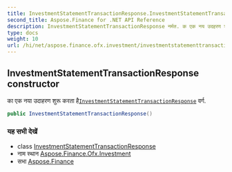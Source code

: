 ```yaml
---
title: InvestmentStatementTransactionResponse.InvestmentStatementTransactionResponse
second_title: Aspose.Finance for .NET API Reference
description: InvestmentStatementTransactionResponse नर्मत. क एक नय उदहरण शुरू करत हैInvestmentStatementTransactionResponse वर्ग.
type: docs
weight: 10
url: /hi/net/aspose.finance.ofx.investment/investmentstatementtransactionresponse/investmentstatementtransactionresponse/
---
```

## InvestmentStatementTransactionResponse constructor

का एक नया उदाहरण शुरू करता है[`InvestmentStatementTransactionResponse`](../) वर्ग.

```csharp
public InvestmentStatementTransactionResponse()
```

### यह सभी देखें

* class [InvestmentStatementTransactionResponse](../)
* नाम स्थान [Aspose.Finance.Ofx.Investment](../../investmentstatementtransactionresponse/)
* सभा [Aspose.Finance](../../../)


